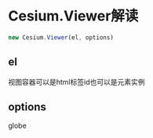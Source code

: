 # Cesium.Viewer解读

```javascript
new Cesium.Viewer(el, options)
```

## el

视图容器可以是html标签id也可以是元素实例

## options

globe


